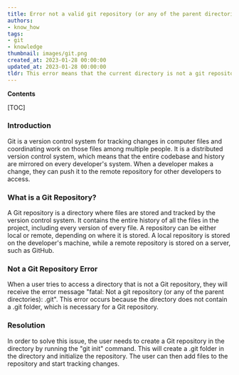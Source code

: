```yaml
---
title: Error not a valid git repository (or any of the parent directories) .git
authors:
- know_how
tags:
- git
- knowledge
thumbnail: images/git.png
created_at: 2023-01-28 00:00:00
updated_at: 2023-01-28 00:00:00
tldr: This error means that the current directory is not a git repository.
---
```


**Contents**

[TOC]

### Introduction

Git is a version control system for tracking changes in computer files and coordinating work on those files among multiple people. It is a distributed version control system, which means that the entire codebase and history are mirrored on every developer's system. When a developer makes a change, they can push it to the remote repository for other developers to access.

### What is a Git Repository?

A Git repository is a directory where files are stored and tracked by the version control system. It contains the entire history of all the files in the project, including every version of every file. A repository can be either local or remote, depending on where it is stored. A local repository is stored on the developer's machine, while a remote repository is stored on a server, such as GitHub.

### Not a Git Repository Error

When a user tries to access a directory that is not a Git repository, they will receive the error message "fatal: Not a git repository (or any of the parent directories): .git". This error occurs because the directory does not contain a .git folder, which is necessary for a Git repository.

### Resolution

In order to solve this issue, the user needs to create a Git repository in the directory by running the "git init" command. This will create a .git folder in the directory and initialize the repository. The user can then add files to the repository and start tracking changes.
